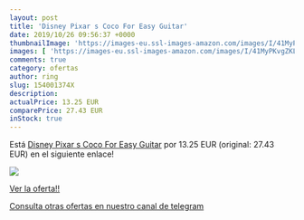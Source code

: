 ```yaml
---
layout: post
title: 'Disney Pixar s Coco For Easy Guitar'
date: 2019/10/26 09:56:37 +0000
thumbnailImage: 'https://images-eu.ssl-images-amazon.com/images/I/41MyPKvgZKL._SL200_.jpg'
images: [ 'https://images-eu.ssl-images-amazon.com/images/I/41MyPKvgZKL._SL200_.jpg' ]
comments: true
category: ofertas
author: ring
slug: 154001374X
description:
actualPrice: 13.25 EUR
comparePrice: 27.43 EUR
inStock: true
---
```


Está [Disney Pixar s Coco For Easy Guitar](https://www.amazon.com/dp/154001374X/?tag=redken08-20) por 13.25 EUR (original: 27.43 EUR) en el siguiente enlace!

[![](https://images-eu.ssl-images-amazon.com/images/I/41MyPKvgZKL._SL200_.jpg)](https://www.amazon.com/dp/154001374X/?tag=redken08-20)

[Ver la oferta!!](https://www.amazon.com/dp/154001374X/?tag=redken08-20)

[Consulta otras ofertas en nuestro canal de telegram](https://t.me/s/ofertas25)
